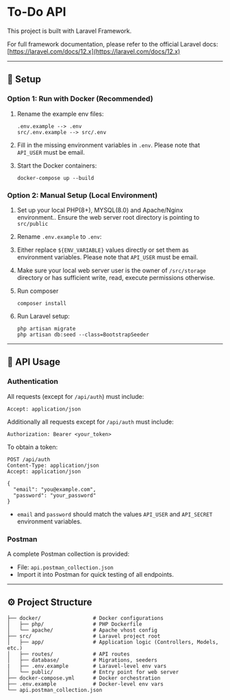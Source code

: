# To-Do API

This project is built with Laravel Framework.

For full framework documentation, please refer to the official Laravel docs: [https://laravel.com/docs/12.x](https://laravel.com/docs/12.x)

---

## 🚀 Setup

### Option 1: Run with Docker (Recommended)

1. Rename the example env files:

   ```
   .env.example --> .env
   src/.env.example --> src/.env
   ```

2. Fill in the missing environment variables in `.env`. Please note that `API_USER` must be email.
3. Start the Docker containers:

   ```
   docker-compose up --build
   ```

### Option 2: Manual Setup (Local Environment)

1. Set up your local PHP(8+), MYSQL(8.0) and Apache/Nginx environment.. Ensure the web server root directory is pointing to `src/public`
2. Rename `.env.example` to `.env`:
3. Either replace `${ENV_VARIABLE}` values directly or set them as environment variables. Please note that `API_USER` must be email.
4. Make sure your local web server user is the owner of `/src/storage` directory or has sufficient write, read, execute permissions otherwise.
5. Run composer

   ```
   composer install
   ```

6. Run Laravel setup:

   ```
   php artisan migrate
   php artisan db:seed --class=BootstrapSeeder
   ```

---

## 📡 API Usage

### Authentication

All requests (except for `/api/auth`) must include:

```http
Accept: application/json
```

Additionally all requests except for `/api/auth` must include:
```http
Authorization: Bearer <your_token>
```

To obtain a token:

```http
POST /api/auth
Content-Type: application/json
Accept: application/json

{
  "email": "you@example.com",
  "password": "your_password"
}
```

- `email` and `password` should match the values `API_USER` and `API_SECRET` environment variables.

### Postman

A complete Postman collection is provided:

- File: `api.postman_collection.json`
- Import it into Postman for quick testing of all endpoints.

---

## ⚙️ Project Structure

```
├── docker/                 # Docker configurations
│   ├── php/                # PHP Dockerfile
│   └── apache/             # Apache vhost config
├── src/                    # Laravel project root
│   ├── app/                # Application logic (Controllers, Models, etc.)
│   ├── routes/             # API routes
│   ├── database/           # Migrations, seeders
|   ├── .env.example        # Laravel-level env vars
│   └── public/             # Entry point for web server
├── docker-compose.yml      # Docker orchestration
├── .env.example            # Docker-level env vars
└── api.postman_collection.json
```

